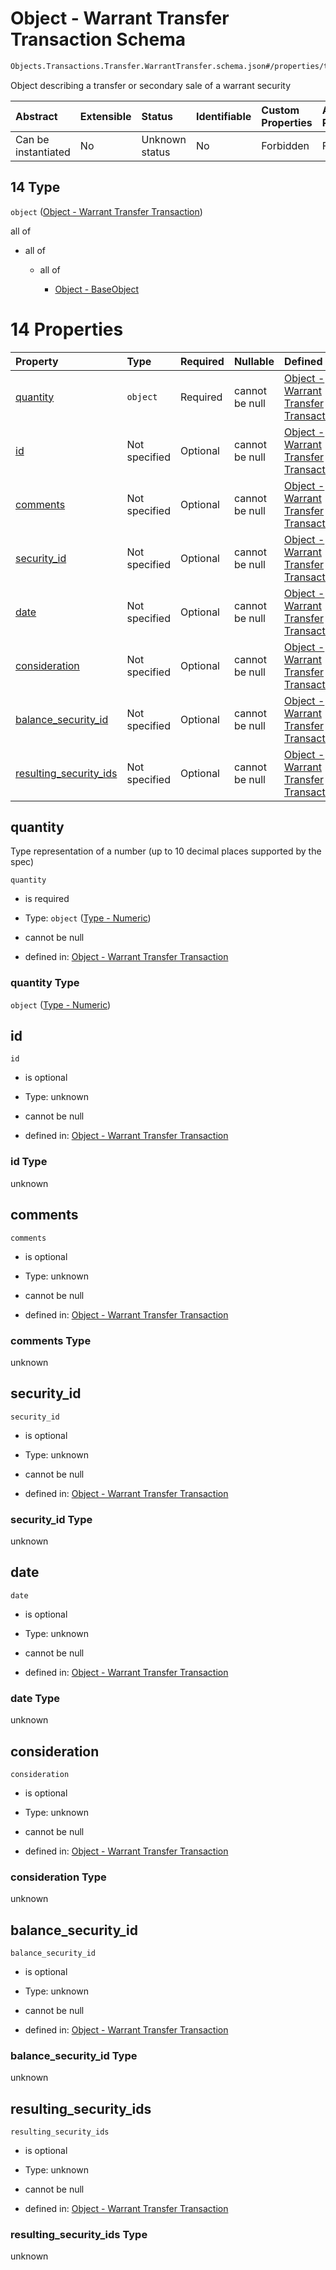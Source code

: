 # Object - Warrant Transfer Transaction Schema

```txt
Objects.Transactions.Transfer.WarrantTransfer.schema.json#/properties/transactions/items/anyOf/14
```

Object describing a transfer or secondary sale of a warrant security

| Abstract            | Extensible | Status         | Identifiable | Custom Properties | Additional Properties | Access Restrictions | Defined In                                                                        |
| :------------------ | :--------- | :------------- | :----------- | :---------------- | :-------------------- | :------------------ | :-------------------------------------------------------------------------------- |
| Can be instantiated | No         | Unknown status | No           | Forbidden         | Forbidden             | none                | [CapTable.schema.json*](../../schema/CapTable.schema.json "open original schema") |

## 14 Type

`object` ([Object - Warrant Transfer Transaction](captable-properties-captable---objectstransactionsschemajson-array-items-anyof-object---warrant-transfer-transaction.md))

all of

*   all of

    *   all of

        *   [Object - BaseObject](issuer-allof-object---baseobject.md "check type definition")

# 14 Properties

| Property                                          | Type          | Required | Nullable       | Defined by                                                                                                                                                                                   |
| :------------------------------------------------ | :------------ | :------- | :------------- | :------------------------------------------------------------------------------------------------------------------------------------------------------------------------------------------- |
| [quantity](#quantity)                             | `object`      | Required | cannot be null | [Object - Warrant Transfer Transaction](stockplan-properties-type---numeric.md "Types.Numeric.schema.json#/properties/quantity")                                                             |
| [id](#id)                                         | Not specified | Optional | cannot be null | [Object - Warrant Transfer Transaction](warranttransfer-properties-id.md "Objects.Transactions.Transfer.WarrantTransfer.schema.json#/properties/id")                                         |
| [comments](#comments)                             | Not specified | Optional | cannot be null | [Object - Warrant Transfer Transaction](warranttransfer-properties-comments.md "Objects.Transactions.Transfer.WarrantTransfer.schema.json#/properties/comments")                             |
| [security_id](#security_id)                       | Not specified | Optional | cannot be null | [Object - Warrant Transfer Transaction](warranttransfer-properties-security_id.md "Objects.Transactions.Transfer.WarrantTransfer.schema.json#/properties/security_id")                       |
| [date](#date)                                     | Not specified | Optional | cannot be null | [Object - Warrant Transfer Transaction](warranttransfer-properties-date.md "Objects.Transactions.Transfer.WarrantTransfer.schema.json#/properties/date")                                     |
| [consideration](#consideration)                   | Not specified | Optional | cannot be null | [Object - Warrant Transfer Transaction](warranttransfer-properties-consideration.md "Objects.Transactions.Transfer.WarrantTransfer.schema.json#/properties/consideration")                   |
| [balance_security_id](#balance_security_id)       | Not specified | Optional | cannot be null | [Object - Warrant Transfer Transaction](warranttransfer-properties-balance_security_id.md "Objects.Transactions.Transfer.WarrantTransfer.schema.json#/properties/balance_security_id")       |
| [resulting_security_ids](#resulting_security_ids) | Not specified | Optional | cannot be null | [Object - Warrant Transfer Transaction](warranttransfer-properties-resulting_security_ids.md "Objects.Transactions.Transfer.WarrantTransfer.schema.json#/properties/resulting_security_ids") |

## quantity

Type representation of a number (up to 10 decimal places supported by the spec)

`quantity`

*   is required

*   Type: `object` ([Type - Numeric](stockplan-properties-type---numeric.md))

*   cannot be null

*   defined in: [Object - Warrant Transfer Transaction](stockplan-properties-type---numeric.md "Types.Numeric.schema.json#/properties/quantity")

### quantity Type

`object` ([Type - Numeric](stockplan-properties-type---numeric.md))

## id



`id`

*   is optional

*   Type: unknown

*   cannot be null

*   defined in: [Object - Warrant Transfer Transaction](warranttransfer-properties-id.md "Objects.Transactions.Transfer.WarrantTransfer.schema.json#/properties/id")

### id Type

unknown

## comments



`comments`

*   is optional

*   Type: unknown

*   cannot be null

*   defined in: [Object - Warrant Transfer Transaction](warranttransfer-properties-comments.md "Objects.Transactions.Transfer.WarrantTransfer.schema.json#/properties/comments")

### comments Type

unknown

## security_id



`security_id`

*   is optional

*   Type: unknown

*   cannot be null

*   defined in: [Object - Warrant Transfer Transaction](warranttransfer-properties-security_id.md "Objects.Transactions.Transfer.WarrantTransfer.schema.json#/properties/security_id")

### security_id Type

unknown

## date



`date`

*   is optional

*   Type: unknown

*   cannot be null

*   defined in: [Object - Warrant Transfer Transaction](warranttransfer-properties-date.md "Objects.Transactions.Transfer.WarrantTransfer.schema.json#/properties/date")

### date Type

unknown

## consideration



`consideration`

*   is optional

*   Type: unknown

*   cannot be null

*   defined in: [Object - Warrant Transfer Transaction](warranttransfer-properties-consideration.md "Objects.Transactions.Transfer.WarrantTransfer.schema.json#/properties/consideration")

### consideration Type

unknown

## balance_security_id



`balance_security_id`

*   is optional

*   Type: unknown

*   cannot be null

*   defined in: [Object - Warrant Transfer Transaction](warranttransfer-properties-balance_security_id.md "Objects.Transactions.Transfer.WarrantTransfer.schema.json#/properties/balance_security_id")

### balance_security_id Type

unknown

## resulting_security_ids



`resulting_security_ids`

*   is optional

*   Type: unknown

*   cannot be null

*   defined in: [Object - Warrant Transfer Transaction](warranttransfer-properties-resulting_security_ids.md "Objects.Transactions.Transfer.WarrantTransfer.schema.json#/properties/resulting_security_ids")

### resulting_security_ids Type

unknown
